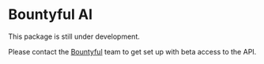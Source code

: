 # Bountyful AI

This package is still under development.

Please contact the [Bountyful](https://bountyful.ai) team to get set up with beta access to the API.